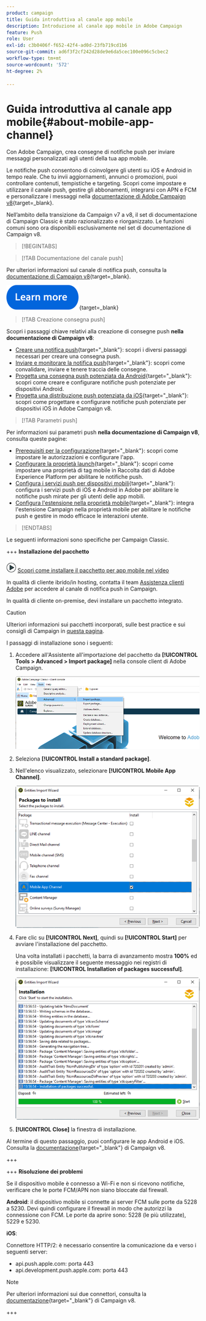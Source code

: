 ```yaml
---
product: campaign
title: Guida introduttiva al canale app mobile
description: Introduzione al canale app mobile in Adobe Campaign
feature: Push
role: User
exl-id: c3b0406f-f652-42f4-ad0d-23fb719cd1b6
source-git-commit: ad6f3f2cf242d28de9e6da5cec100e096c5cbec2
workflow-type: tm+mt
source-wordcount: '572'
ht-degree: 2%

---
```


# Guida introduttiva al canale app mobile{#about-mobile-app-channel}

Con Adobe Campaign, crea consegne di notifiche push per inviare messaggi personalizzati agli utenti della tua app mobile.

Le notifiche push consentono di coinvolgere gli utenti su iOS e Android in tempo reale. Che tu invii aggiornamenti, annunci o promozioni, puoi controllare contenuti, tempistiche e targeting. Scopri come impostare e utilizzare il canale push, gestire gli abbonamenti, integrarsi con APN e FCM e personalizzare i messaggi nella [documentazione di Adobe Campaign v8](https://experienceleague.adobe.com/it/docs/campaign/campaign-v8/send/emails/email){target=_blank}.

Nell’ambito della transizione da Campaign v7 a v8, il set di documentazione di Campaign Classic è stato razionalizzato e riorganizzato. Le funzioni comuni sono ora disponibili esclusivamente nel set di documentazione di Campaign v8.

>[!BEGINTABS]

>[!TAB Documentazione del canale push]

Per ulteriori informazioni sul canale di notifica push, consulta la [documentazione di Campaign v8](https://experienceleague.adobe.com/docs/campaign/campaign-v8/send/push/push.html?lang=it){target=_blank}.

[![immagine](../../assets/do-not-localize/learn-more-button.svg)](https://experienceleague.adobe.com/docs/campaign/campaign-v8/send/push/push.html?lang=it){target=_blank}


>[!TAB Creazione consegna push]

Scopri i passaggi chiave relativi alla creazione di consegne push **nella documentazione di Campaign v8**:

* [Creare una notifica push](https://experienceleague.adobe.com/docs/campaign/campaign-v8/send/push/push.html?lang=it#push-create){target="_blank"}: scopri i diversi passaggi necessari per creare una consegna push.
* [Inviare e monitorare la notifica push](https://experienceleague.adobe.com/docs/campaign/campaign-v8/send/push/push.html?lang=it#push-test){target="_blank"}: scopri come convalidare, inviare e tenere traccia delle consegne.
* [Progetta una consegna push potenziata da Android](https://experienceleague.adobe.com/docs/campaign/campaign-v8/send/push/rich-push/rich-push-android.html?lang=it){target="_blank"}: scopri come creare e configurare notifiche push potenziate per dispositivi Android.
* [Progetta una distribuzione push potenziata da iOS](https://experienceleague.adobe.com/docs/campaign/campaign-v8/send/push/rich-push/rich-push-ios.html?lang=it){target="_blank"}: scopri come progettare e configurare notifiche push potenziate per dispositivi iOS in Adobe Campaign v8.


>[!TAB Parametri push]

Per informazioni sui parametri push **nella documentazione di Campaign v8**, consulta queste pagine:

* [Prerequisiti per la configurazione](https://experienceleague.adobe.com/docs/campaign/campaign-v8/send/push/push-settings.html?lang=it#before-starting){target="_blank"}: scopri come impostare le autorizzazioni e configurare l&#39;app.
* [Configurare la proprietà launch](https://experienceleague.adobe.com/docs/campaign/campaign-v8/send/push/push-settings.html?lang=it#launch-property){target="_blank"}: scopri come impostare una proprietà di tag mobile in Raccolta dati di Adobe Experience Platform per abilitare le notifiche push.
* [Configura i servizi push per dispositivi mobili](https://experienceleague.adobe.com/docs/campaign/campaign-v8/send/push/push-settings.html?lang=it#push-service){target="_blank"}: configura i servizi push di iOS e Android in Adobe per abilitare le notifiche push mirate per gli utenti delle app mobili.
* [Configura l&#39;estensione nella proprietà mobile](https://experienceleague.adobe.com/docs/campaign/campaign-v8/send/push/push-settings.html?lang=it#configure-extension){target="_blank"}: integra l&#39;estensione Campaign nella proprietà mobile per abilitare le notifiche push e gestire in modo efficace le interazioni utente.

>[!ENDTABS]


Le seguenti informazioni sono specifiche per Campaign Classic.

+++ **Installazione del pacchetto**

![](assets/do-not-localize/how-to-video.png) [Scopri come installare il pacchetto per app mobile nel video](https://experienceleague.adobe.com/docs/campaign-classic-learn/tutorials/sending-messages/push-channel/installing-the-mobile-app-channel.html?lang=it#sending-messages)

In qualità di cliente ibrido/in hosting, contatta il team [Assistenza clienti Adobe](https://helpx.adobe.com/it/enterprise/admin-guide.html/enterprise/using/support-for-experience-cloud.ug.html) per accedere al canale di notifica push in Campaign.

In qualità di cliente on-premise, devi installare un pacchetto integrato.

>[!CAUTION]
>
>Ulteriori informazioni sui pacchetti incorporati, sulle best practice e sui consigli di Campaign in [questa pagina](../../installation/using/installing-campaign-standard-packages.md).

I passaggi di installazione sono i seguenti:

1. Accedere all&#39;Assistente all&#39;importazione del pacchetto da **[!UICONTROL Tools > Advanced > Import package]** nella console client di Adobe Campaign.

   ![](assets/package_ios.png)

1. Seleziona **[!UICONTROL Install a standard package]**.

1. Nell&#39;elenco visualizzato, selezionare **[!UICONTROL Mobile App Channel]**.

   ![](assets/package_ios_2.png)

1. Fare clic su **[!UICONTROL Next]**, quindi su **[!UICONTROL Start]** per avviare l&#39;installazione del pacchetto.

   Una volta installati i pacchetti, la barra di avanzamento mostra **100%** ed è possibile visualizzare il seguente messaggio nei registri di installazione: **[!UICONTROL Installation of packages successful]**.

   ![](assets/package_ios_3.png)

1. **[!UICONTROL Close]** la finestra di installazione.

Al termine di questo passaggio, puoi configurare le app Android e iOS. Consulta la [documentazione](https://experienceleague.adobe.com/docs/campaign/campaign-v8/send/push/push.html?lang=it){target="_blank"} di Campaign v8.

+++

+++ **Risoluzione dei problemi**

Se il dispositivo mobile è connesso a Wi-Fi e non si ricevono notifiche, verificare che le porte FCM/APN non siano bloccate dal firewall.

**Android**: il dispositivo mobile si connette ai server FCM sulle porte da 5228 a 5230. Devi quindi configurare il firewall in modo che autorizzi la connessione con FCM. Le porte da aprire sono: 5228 (le più utilizzate), 5229 e 5230.

**iOS**:

Connettore HTTP/2: è necessario consentire la comunicazione da e verso i seguenti server:

* api.push.apple.com: porta 443
* api.development.push.apple.com: porta 443

>[!NOTE]
>
>Per ulteriori informazioni sui due connettori, consulta la [documentazione](https://experienceleague.adobe.com/docs/campaign/campaign-v8/send/push/push-settings.html?lang=it){target="_blank"} di Campaign v8.

+++
